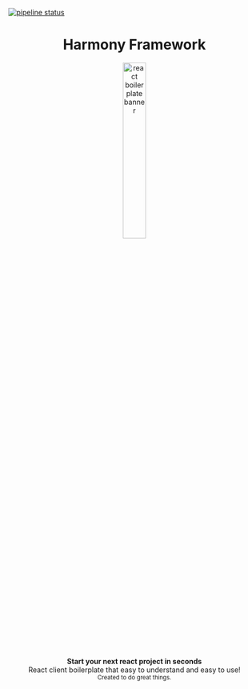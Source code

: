 [![pipeline status](https://gitlab.corp.amdocs.com/harmony/harmony-ecommerce/badges/master/pipeline.svg)](https://gitlab.corp.amdocs.com/harmony/harmony-ecommerce/-/commits/master)

<h1 align="center"><strong>Harmony Framework</strong></h1>

<div align="center"  >
<img style="width:30%" src="https://gitlab.corp.amdocs.com/harmony/harmony-ecommerce/-/raw/master/docs/docs/images/harmony-logo.png" alt="react boilerplate banner" align="center" />
</div>

<br/>

<div align="center"><strong>Start your next react project in seconds</strong></div>
<div align="center">React client boilerplate that easy to understand and easy to use!</div>

<div align="center">
  <sub>Created to do great things.</sub>
</div>
<br/>

